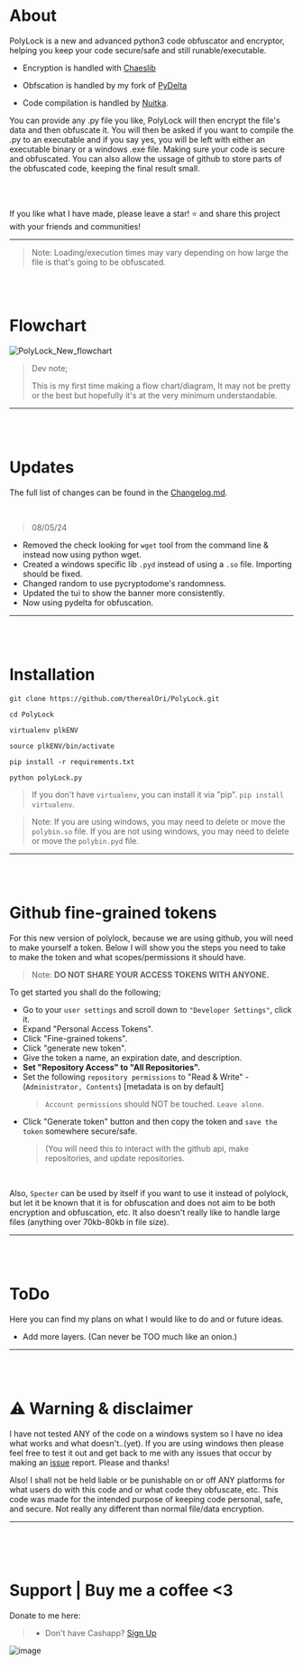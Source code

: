 # About
PolyLock is a new and advanced python3 code obfuscator and encryptor, helping you keep your code secure/safe and still runable/executable.


- Encryption is handled with [Chaeslib](https://pypi.org/project/Chaeslib/)

- Obfscation is handled by my fork of [PyDelta](https://github.com/therealOri/PyDelta-PythonObfuscator)

- Code compilation is handled by [Nuitka](https://github.com/Nuitka/Nuitka/).


You can provide any .py file you like, PolyLock will then encrypt the file's data and then obfuscate it. You will then be asked if you want to compile the .py to an executable and if you say yes, you will be left with either an executable binary or a windows .exe file. Making sure your code is secure and obfuscated. You can also allow the ussage of github to store parts of the obfuscated code, keeping the final result small.

<br>
<br>

If you like what I have made, please leave a star! :star: and share this project with your friends and communities!
__ __
> Note: Loading/execution times may vary depending on how large the file is that's going to be obfuscated.


<br>
<br>

# Flowchart
![PolyLock_New_flowchart](https://github.com/therealOri/PolyLock/assets/45724082/15d3772f-0fa0-4feb-a6e9-d267623b7658)

> Dev note;
>
> This is my first time making a flow chart/diagram, It may not be pretty or the best but hopefully it's at the very minimum understandable.
__ __

<br>
<br>

# Updates
The full list of changes can be found in the [Changelog.md](https://github.com/therealOri/PolyLock/blob/main/CHANGELOG.md).

<br>

> 08/05/24

- Removed the check looking for `wget` tool from the command line & instead now using python wget.
- Created a windows specific lib `.pyd` instead of using a `.so` file. Importing should be fixed.
- Changed random to use pycryptodome's randomness.
- Updated the tui to show the banner more consistently.
- Now using pydelta for obfuscation.

__ __

<br>
<br>

# Installation
```
git clone https://github.com/therealOri/PolyLock.git
```
```
cd PolyLock
```
```
virtualenv plkENV
```
```
source plkENV/bin/activate
```
```
pip install -r requirements.txt
```
```
python polyLock.py
```
> If you don't have `virtualenv`, you can install it via "pip". `pip install virtualenv`.

> Note: If you are using windows, you may need to delete or move the `polybin.so` file. If you are not using windows, you may need to delete or move the `polybin.pyd` file.
__ __

<br>
<br>

# Github fine-grained tokens
For this new version of polylock, because we are using github, you will need to make yourself a token. Below I will show you the steps you need to take to make the token and what scopes/permissions it should have.
> Note: __DO NOT SHARE YOUR ACCESS TOKENS WITH ANYONE.__

To get started you shall do the following;
- Go to your `user settings` and scroll down to `"Developer Settings"`, click it.
- Expand "Personal Access Tokens".
- Click "Fine-grained tokens".
- Click "generate new token".
- Give the token a name, an expiration date, and description.
- __Set "Repository Access" to "All Repositories".__
- Set the following `repository permissions` to "Read & Write" - (`Administrator, Contents`) [metadata is on by default]
  > `Account permissions` should NOT be touched. `Leave alone`.
- Click "Generate token" button and then copy the token and `save the token` somewhere secure/safe.
  > (You will need this to interact with the github api, make repositories, and update repositories.

<br>

Also, `Specter` can be used by itself if you want to use it instead of polylock, but let it be known that it is for obfuscation and does not aim to be both encryption and obfuscation, etc. It also doesn't really like to handle large files (anything over 70kb-80kb in file size).
__ __

<br>
<br>

# ToDo
Here you can find my plans on what I would like to do and or future ideas.
  - Add more layers. (Can never be TOO much like an onion.)
__ __

<br>
<br>

# ⚠️ Warning & disclaimer
I have not tested ANY of the code on a windows system so I have no idea what works and what doesn't..(yet). If you are using windows then please feel free to test it out and get back to me with any issues that occur by making an [issue](https://github.com/therealOri/PolyLock/issues/new/choose) report. Please and thanks!

Also! I shall not be held liable or be punishable on or off ANY platforms for what users do with this code and or what code they obfuscate, etc. This code was made for the intended purpose of keeping code personal, safe, and secure. Not really any different than normal file/data encryption.
__ __

<br />
<br />
<br />


# Support  |  Buy me a coffee <3
Donate to me here:
> - Don't have Cashapp? [Sign Up](https://cash.app/app/TKWGCRT)

![image](https://user-images.githubusercontent.com/45724082/158000721-33c00c3e-68bb-4ee3-a2ae-aefa549cfb33.png)

